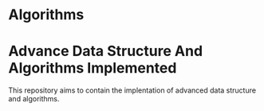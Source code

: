 # Algorithms
# Advance Data Structure And Algorithms Implemented
This repository aims to contain the implentation of advanced data structure and algorithms.
